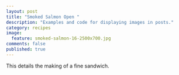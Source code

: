 ```yaml
---
layout: post
title: "Smoked Salmon Open "
description: "Examples and code for displaying images in posts."
category: recipes
image:
  feature: smoked-salmon-16-2500x700.jpg
comments: false  
published: true
---
```


This details the making of a fine sandwich.